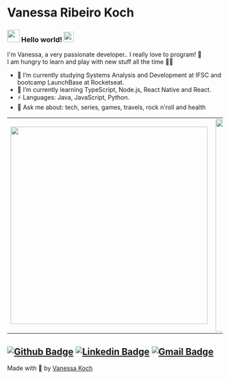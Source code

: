 # Vanessa Ribeiro Koch 



### <img src="https://github.com/TheDudeThatCode/TheDudeThatCode/blob/master/Assets/Hi.gif" width="29px"> Hello world!&nbsp;<img src="https://github.com/TheDudeThatCode/TheDudeThatCode/blob/master/Assets/Earth.gif" width="24px">

I'm Vanessa, a very passionate developer.. I really love to program! 💙 <br />
I am hungry to learn and play with new stuff all the time 👩‍💻

- 🔭 I’m currently studying Systems Analysis and Development at IFSC and bootcamp LaunchBase at Rocketseat.
- 🌱 I’m currently learning TypeScript, Node.js, React Native and React.
-  ⚡ Languages: Java, JavaScript, Python.
- 💬 Ask me about: tech, series, games, travels, rock n'roll and health

<center>
    <table>
    <tr>
        <td>
            <img width="460px" align="left" src="https://github-readme-stats.vercel.app/api/top-langs/?username=vanessakoch&hide=html&layout=compact" />
        </td>
        <td><img width="495px" align="left" src="https://github-readme-stats.vercel.app/api?username=vanessakoch&theme=default" /></td>
    </tr>   
    </table>
</center>

[![Github Badge](https://img.shields.io/badge/-Github-000?style=flat-square&logo=Github&logoColor=white&link=https://github.com/vanessakoch)](https://github.com/vanessakoch)
[![Linkedin Badge](https://img.shields.io/badge/-LinkedIn-blue?style=flat-square&logo=Linkedin&logoColor=white&link=https://www.linkedin.com/in/vanessa-ribeiro-koch-134792b8/)](https://www.linkedin.com/in/vanessa-ribeiro-koch-134792b8/)
[![Gmail Badge](https://img.shields.io/badge/-Gmail-c14438?style=flat-square&logo=Gmail&logoColor=white&link=mailto:vahnkoch@gmail.com)](mailto:vahnkoch@gmail.com)
---
Made with 💜 by [Vanessa Koch](https://github.com/vanessakoch)
